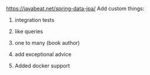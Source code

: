 https://javabeat.net/spring-data-jpa/
Add custom things:
1) integration tests
2) like queries 
3) one to many (book author)
4) add exceptional advice

5) Added docker support